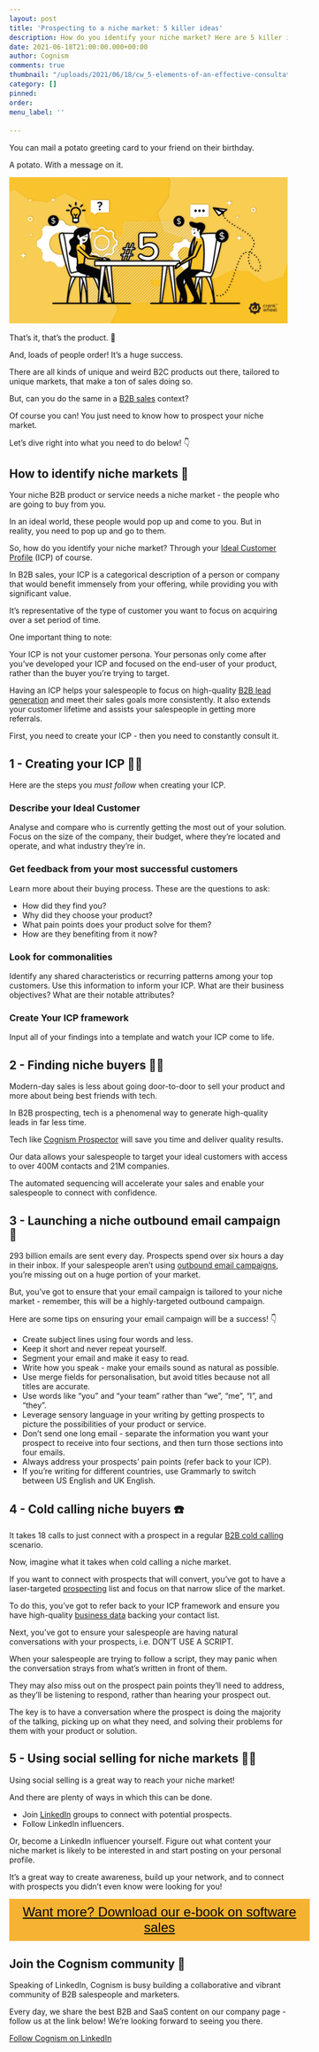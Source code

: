 ```yaml
---
layout: post
title: 'Prospecting to a niche market: 5 killer ideas'
description: How do you identify your niche market? Here are 5 killer ideas.
date: 2021-06-18T21:00:00.000+00:00
author: Cognism
comments: true
thumbnail: "/uploads/2021/06/18/cw_5-elements-of-an-effective-consultative-sales-process.jpg"
category: []
pinned: 
order: 
menu_label: ''

---
```

You can mail a potato greeting card to your friend on their birthday.

A potato. With a message on it.

![](/uploads/2021/06/18/cw_5-elements-of-an-effective-consultative-sales-process.jpg)

That’s it, that’s the product. 🥔

And, loads of people order! It’s a huge success.

There are all kinds of unique and weird B2C products out there, tailored to unique markets, that make a ton of sales doing so.

But, can you do the same in a [B2B sales](https://www.cognism.com/blog/8-stages-b2b-sales-process) context?

Of course you can! You just need to know how to prospect your niche market.

Let’s dive right into what you need to do below! 👇

## How to identify niche markets 🧐

Your niche B2B product or service needs a niche market - the people who are going to buy from you.

In an ideal world, these people would pop up and come to you. But in reality, you need to pop up and go to them.

So, how do you identify your niche market? Through your [Ideal Customer Profile](https://www.cognism.com/blog/scale-business-build-ideal-customer-profile) (ICP) of course.

In B2B sales, your ICP is a categorical description of a person or company that would benefit immensely from your offering, while providing you with significant value.

It’s representative of the type of customer you want to focus on acquiring over a set period of time.

One important thing to note:

Your ICP is not your customer persona. Your personas only come after you’ve developed your ICP and focused on the end-user of your product, rather than the buyer you’re trying to target.

Having an ICP helps your salespeople to focus on high-quality [B2B lead generation](https://www.cognism.com/what-is-b2b-lead-generation) and meet their sales goals more consistently. It also extends your customer lifetime and assists your salespeople in getting more referrals.

First, you need to create your ICP - then you need to constantly consult it.

## 1 - Creating your ICP 👩‍🔬

Here are the steps you _must follow_ when creating your ICP.

### Describe your Ideal Customer

Analyse and compare who is currently getting the most out of your solution. Focus on the size of the company, their budget, where they’re located and operate, and what industry they’re in.

### Get feedback from your most successful customers

Learn more about their buying process. These are the questions to ask:

* How did they find you?
* Why did they choose your product?
* What pain points does your product solve for them?
* How are they benefiting from it now?

### Look for commonalities

Identify any shared characteristics or recurring patterns among your top customers. Use this information to inform your ICP. What are their business objectives? What are their notable attributes?

### Create Your ICP framework

Input all of your findings into a template and watch your ICP come to life.

## 2 - Finding niche buyers 🕵️‍♂️

Modern-day sales is less about going door-to-door to sell your product and more about being best friends with tech.

In B2B prospecting, tech is a phenomenal way to generate high-quality leads in far less time.

Tech like [Cognism Prospector](https://www.cognism.com/prospector) will save you time and deliver quality results.

Our data allows your salespeople to target your ideal customers with access to over 400M contacts and 21M companies.

The automated sequencing will accelerate your sales and enable your salespeople to connect with confidence.

## 3 - Launching a niche outbound email campaign 📧

293 billion emails are sent every day. Prospects spend over six hours a day in their inbox. If your salespeople aren’t using [outbound email campaigns](https://www.cognism.com/outbound-sales-software), you’re missing out on a huge portion of your market.

But, you’ve got to ensure that your email campaign is tailored to your niche market - remember, this will be a highly-targeted outbound campaign.

Here are some tips on ensuring your email campaign will be a success! 👇

* Create subject lines using four words and less.
* Keep it short and never repeat yourself.
* Segment your email and make it easy to read.
* Write how you speak - make your emails sound as natural as possible.
* Use merge fields for personalisation, but avoid titles because not all titles are accurate.
* Use words like “you” and “your team” rather than “we”, “me”, “I”, and “they”.
* Leverage sensory language in your writing by getting prospects to picture the possibilities of your product or service.
* Don’t send one long email - separate the information you want your prospect to receive into four sections, and then turn those sections into four emails.
* Always address your prospects’ pain points (refer back to your ICP).
* If you’re writing for different countries, use Grammarly to switch between US English and UK English.

## 4 - Cold calling niche buyers ☎️

It takes 18 calls to just connect with a prospect in a regular [B2B cold calling](https://www.cognism.com/blog/10-ways-improve-cold-calling) scenario.

Now, imagine what it takes when cold calling a niche market.

If you want to connect with prospects that will convert, you’ve got to have a laser-targeted [prospecting](https://crankwheel.com/the-top-15-sales-prospecting-tips/) list and focus on that narrow slice of the market.

To do this, you’ve got to refer back to your ICP framework and ensure you have high-quality [business data](https://www.cognism.com/b2b-data) backing your contact list.

Next, you’ve got to ensure your salespeople are having natural conversations with your prospects, i.e. DON’T USE A SCRIPT.

When your salespeople are trying to follow a script, they may panic when the conversation strays from what’s written in front of them.

They may also miss out on the prospect pain points they’ll need to address, as they’ll be listening to respond, rather than hearing your prospect out.

The key is to have a conversation where the prospect is doing the majority of the talking, picking up on what they need, and solving their problems for them with your product or solution.

## 5 - Using social selling for niche markets 👩‍💻

Using social selling is a great way to reach your niche market!

And there are plenty of ways in which this can be done.

* Join [LinkedIn](https://www.cognism.com/blog/7-linkedin-marketing-tips-grow-business-2020) groups to connect with potential prospects.
* Follow LinkedIn influencers.

Or, become a LinkedIn influencer yourself. Figure out what content your niche market is likely to be interested in and start posting on your personal profile.

It’s a great way to create awareness, build up your network, and to connect with prospects you didn’t even know were looking for you!

<style> .btn-signup { padding-top: 11px !important; border-radius: 0px !important; background-color: #f6b333; text-align: center; padding: 10px 20px !important; border: 0px !important; width: 100%; margin-bottom: 20px; } .btn-signup a { color: black !important; font-family: 'Titillium Web', sans-serif; font-size: 24px !important; font-weight: normal !important; } </style>

<div class="btn-signup"><a style="cursor: pointer;" href="/sign-up-to-download">Want more? Download our e-book on software sales</a></div>

## Join the Cognism community 🚀

Speaking of LinkedIn, Cognism is busy building a collaborative and vibrant community of B2B salespeople and marketers.

Every day, we share the best B2B and SaaS content on our company page - follow us at the link below! We’re looking forward to seeing you there.

[Follow Cognism on LinkedIn](https://www.linkedin.com/company/cognism/)
